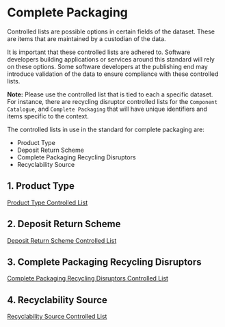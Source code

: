 # Complete Packaging

Controlled lists are possible options in certain fields of the dataset. These are items that are maintained by a custodian of the data.

It is important that these controlled lists are adhered to. Software developers building applications or services around this standard will rely on these options. Some software developers at the publishing end may introduce validation of the data to ensure compliance with these controlled lists.

**Note:** Please use the controlled list that is tied to each a specific dataset. For instance, there are recycling disruptor controlled lists for the `Component Catalogue`, and `Complete Packaging` that will have unique identifiers and items specific to the context.

The controlled lists in use in the standard for complete packaging are:

* Product Type
* Deposit Return Scheme
* Complete Packaging Recycling Disruptors
* Recyclability Source

## 1. Product Type

[Product Type Controlled List](https://github.com/OpenDataManchester/PPP/blob/main/docs/6_Controlled_Lists/6_3_1_Product_Type.csv)

## 2. Deposit Return Scheme

[Deposit Return Scheme Controlled List](https://github.com/OpenDataManchester/PPP/blob/main/docs/6_Controlled_Lists/6_3_2_Deposit_Return_Scheme.csv)

## 3. Complete Packaging Recycling Disruptors

[Complete Packaging Recycling Disruptors Controlled List](https://github.com/OpenDataManchester/PPP/blob/main/docs/6_Controlled_Lists/6_3_3_Complete_Packaging_Recycling_Disruptors.csv)

## 4. Recyclability Source

[Recyclability Source Controlled List](https://github.com/OpenDataManchester/PPP/blob/main/docs/6_Controlled_Lists/6_3_4_Recyclability_Source.csv)